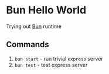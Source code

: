 # Bun Hello World
Trying out [Bun](https://bun.sh) runtime

## Commands
1. `bun start` - run trivial `express` server
1. `bun test` - test express server
